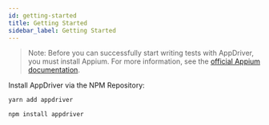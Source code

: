 ```yaml
---
id: getting-started
title: Getting Started
sidebar_label: Getting Started
---
```


> Note: Before you can successfully start writing tests with AppDriver, you must install Appium. For more information, see the [official Appium documentation](http://appium.io/docs/en/about-appium/getting-started/).

Install AppDriver via the NPM Repository:

<!--DOCUSAURUS_CODE_TABS-->
<!--Yarn-->
```bash
yarn add appdriver
```
<!--NPM-->
```bash
npm install appdriver
```
<!--END_DOCUSAURUS_CODE_TABS-->
